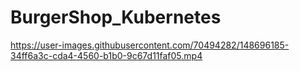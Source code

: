 # BurgerShop_Kubernetes


https://user-images.githubusercontent.com/70494282/148696185-34ff6a3c-cda4-4560-b1b0-9c67d11faf05.mp4

